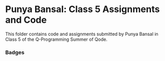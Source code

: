 # Punya Bansal: Class 5 Assignments and Code
This folder contains code and assignments submitted by Punya Bansal in Class 5 of the Q-Programming Summer of Qode.
### Badges
